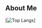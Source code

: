 ## About Me
[![Top Langs](https://github-readme-stats.vercel.app/api/top-langs/?username=jmurrah&layout=compact&theme=radical&langs_count=20)]

